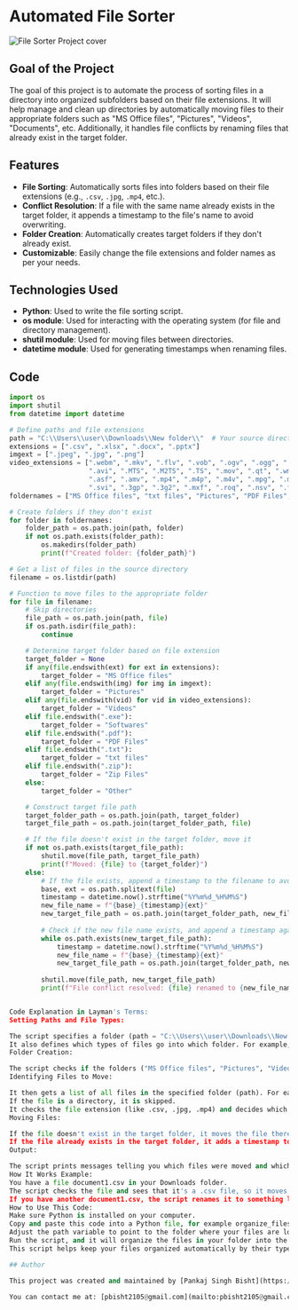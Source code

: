 # Automated File Sorter
![File Sorter Project cover]()


## Goal of the Project
The goal of this project is to automate the process of sorting files in a directory into organized subfolders based on their file extensions. It will help manage and clean up directories by automatically moving files to their appropriate folders such as "MS Office files", "Pictures", "Videos", "Documents", etc. Additionally, it handles file conflicts by renaming files that already exist in the target folder.

## Features
- **File Sorting**: Automatically sorts files into folders based on their file extensions (e.g., `.csv`, `.jpg`, `.mp4`, etc.).
- **Conflict Resolution**: If a file with the same name already exists in the target folder, it appends a timestamp to the file's name to avoid overwriting.
- **Folder Creation**: Automatically creates target folders if they don't already exist.
- **Customizable**: Easily change the file extensions and folder names as per your needs.

## Technologies Used
- **Python**: Used to write the file sorting script.
- **os module**: Used for interacting with the operating system (for file and directory management).
- **shutil module**: Used for moving files between directories.
- **datetime module**: Used for generating timestamps when renaming files.

## Code

```python
import os
import shutil
from datetime import datetime 

# Define paths and file extensions
path = "C:\\Users\\user\\Downloads\\New folder\\"  # Your source directory
extensions = [".csv", ".xlsx", ".docx", ".pptx"]
imgext = [".jpeg", ".jpg", ".png"]
video_extensions = [".webm", ".mkv", ".flv", ".vob", ".ogv", ".ogg", ".drc", ".gif", ".gifv", ".mng", 
                    ".avi", ".MTS", ".M2TS", ".TS", ".mov", ".qt", ".wmv", ".yuv", ".rm", ".rmvb", ".viv", 
                    ".asf", ".amv", ".mp4", ".m4p", ".m4v", ".mpg", ".mp2", ".mpeg", ".mpe", ".mpv", ".m2v", 
                    ".svi", ".3gp", ".3g2", ".mxf", ".roq", ".nsv", ".f4v", ".f4p", ".f4a", ".f4b"]
foldernames = ["MS Office files", "txt files", "Pictures", "PDF Files", "Softwares", "WinRAR Files", "Videos", "Zip Files", "Other"]

# Create folders if they don't exist
for folder in foldernames:
    folder_path = os.path.join(path, folder)
    if not os.path.exists(folder_path):
        os.makedirs(folder_path)
        print(f"Created folder: {folder_path}")

# Get a list of files in the source directory
filename = os.listdir(path)

# Function to move files to the appropriate folder
for file in filename:
    # Skip directories
    file_path = os.path.join(path, file)
    if os.path.isdir(file_path):
        continue

    # Determine target folder based on file extension
    target_folder = None
    if any(file.endswith(ext) for ext in extensions):
        target_folder = "MS Office files"
    elif any(file.endswith(img) for img in imgext):
        target_folder = "Pictures"
    elif any(file.endswith(vid) for vid in video_extensions):
        target_folder = "Videos"
    elif file.endswith(".exe"):
        target_folder = "Softwares"
    elif file.endswith(".pdf"):
        target_folder = "PDF Files"
    elif file.endswith(".txt"):
        target_folder = "txt files"
    elif file.endswith(".zip"):
        target_folder = "Zip Files"
    else:
        target_folder = "Other"

    # Construct target file path
    target_folder_path = os.path.join(path, target_folder)
    target_file_path = os.path.join(target_folder_path, file)

    # If the file doesn't exist in the target folder, move it
    if not os.path.exists(target_file_path):
        shutil.move(file_path, target_file_path)
        print(f"Moved: {file} to {target_folder}")
    else:
        # If the file exists, append a timestamp to the filename to avoid overwriting
        base, ext = os.path.splitext(file)
        timestamp = datetime.now().strftime("%Y%m%d_%H%M%S")
        new_file_name = f"{base}_{timestamp}{ext}"
        new_target_file_path = os.path.join(target_folder_path, new_file_name)
        
        # Check if the new file name exists, and append a timestamp again if needed
        while os.path.exists(new_target_file_path):
            timestamp = datetime.now().strftime("%Y%m%d_%H%M%S")
            new_file_name = f"{base}_{timestamp}{ext}"
            new_target_file_path = os.path.join(target_folder_path, new_file_name)
        
        shutil.move(file_path, new_target_file_path)
        print(f"File conflict resolved: {file} renamed to {new_file_name} and moved to {target_folder}")


Code Explanation in Layman's Terms:
Setting Paths and File Types:

The script specifies a folder (path = "C:\\Users\\user\\Downloads\\New folder\\") where the files you want to organize are located.
It also defines which types of files go into which folder. For example, .csv, .xlsx, .docx, and .pptx files will go into "MS Office files", while .jpeg, .jpg, and .png files will go into "Pictures".
Folder Creation:

The script checks if the folders ("MS Office files", "Pictures", "Videos", etc.) already exist. If they don’t, it creates them automatically.
Identifying Files to Move:

It then gets a list of all files in the specified folder (path). For each file:
If the file is a directory, it is skipped.
It checks the file extension (like .csv, .jpg, .mp4) and decides which folder to move the file into based on its extension.
Moving Files:

If the file doesn't exist in the target folder, it moves the file there.
If the file already exists in the target folder, it adds a timestamp to the file’s name to make it unique (like file1_20231227_123456.csv). If a file with the new name already exists, it appends another timestamp to make it unique.
Output:

The script prints messages telling you which files were moved and which ones were renamed due to conflicts.
How It Works Example:
You have a file document1.csv in your Downloads folder.
The script checks the file and sees that it's a .csv file, so it moves it to the "MS Office files" folder.
If you have another document1.csv, the script renames it to something like document1_20231227_123456.csv to avoid overwriting the first file.
How to Use This Code:
Make sure Python is installed on your computer.
Copy and paste this code into a Python file, for example organize_files.py.
Adjust the path variable to point to the folder where your files are located.
Run the script, and it will organize the files in your folder into the appropriate subfolders based on file type.
This script helps keep your files organized automatically by their types, and it ensures there are no filename conflicts.

## Author

This project was created and maintained by [Pankaj Singh Bisht](https://github.com/pbisht2105).

You can contact me at: [pbisht2105@gmail.com](mailto:pbisht2105@gmail.com).
